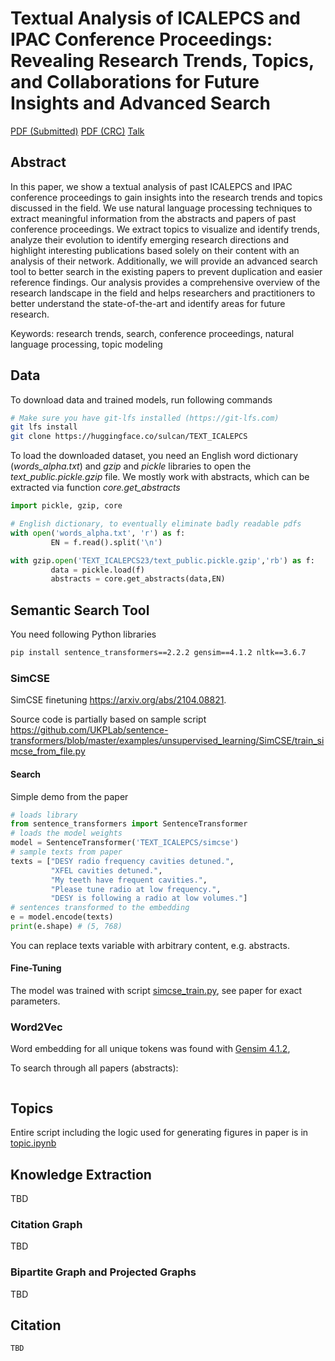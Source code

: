 # Textual Analysis of ICALEPCS and IPAC Conference Proceedings: Revealing Research Trends, Topics, and Collaborations for Future Insights and Advanced Search

[PDF (Submitted)](TU2AO02.pdf) [PDF (CRC)](TU2AO02_CRC.PDF) [Talk](TU2AO02_TALK.pdf) 

## Abstract
In this paper, we show a textual analysis of past ICALEPCS and IPAC conference proceedings to gain insights into the research trends and topics discussed in the field. We use natural language processing techniques to extract meaningful information from the abstracts and papers of past conference proceedings. We extract topics to visualize and identify trends, analyze their evolution to identify emerging research directions and highlight interesting publications based solely on their content with an analysis of their network. Additionally, we will provide an advanced search tool to better search in the existing papers to prevent duplication and easier reference findings. Our analysis provides a comprehensive overview of the research landscape in the field and helps researchers and practitioners to better understand the state-of-the-art and identify areas for future research. 

Keywords: research trends, search, conference proceedings, natural language processing, topic modeling

## Data

To download data and trained models, run following commands
```bash
# Make sure you have git-lfs installed (https://git-lfs.com)
git lfs install
git clone https://huggingface.co/sulcan/TEXT_ICALEPCS
```

To load the downloaded dataset, you need an English word dictionary (*words_alpha.txt*) and *gzip* and *pickle* libraries to open the *text_public.pickle.gzip* file. We mostly work with abstracts, which can be extracted via function *core.get_abstracts*

```python
import pickle, gzip, core

# English dictionary, to eventually eliminate badly readable pdfs
with open('words_alpha.txt', 'r') as f:
         EN = f.read().split('\n')

with gzip.open('TEXT_ICALEPCS23/text_public.pickle.gzip','rb') as f:
         data = pickle.load(f)
         abstracts = core.get_abstracts(data,EN)
```

## Semantic Search Tool

You need following Python libraries 
```bash
pip install sentence_transformers==2.2.2 gensim==4.1.2 nltk==3.6.7
```


### SimCSE
SimCSE finetuning https://arxiv.org/abs/2104.08821.

Source code is partially based on sample script https://github.com/UKPLab/sentence-transformers/blob/master/examples/unsupervised_learning/SimCSE/train_simcse_from_file.py

#### Search
Simple demo from the paper

```python
# loads library
from sentence_transformers import SentenceTransformer
# loads the model weights
model = SentenceTransformer('TEXT_ICALEPCS/simcse')
# sample texts from paper
texts = ["DESY radio frequency cavities detuned.",
         "XFEL cavities detuned.",
         "My teeth have frequent cavities.",
         "Please tune radio at low frequency.",
         "DESY is following a radio at low volumes."]
# sentences transformed to the embedding
e = model.encode(texts)
print(e.shape) # (5, 768)
```
You can replace texts variable with arbitrary content, e.g. abstracts. 

#### Fine-Tuning
The model was trained with script [simcse_train.py](simcse_train.py), see paper for exact parameters. 

### Word2Vec
Word embedding for all unique tokens was found with [Gensim 4.1.2](https://github.com/RaRe-Technologies/gensim), 

To search through all papers (abstracts):
```python

```

## Topics
Entire script including the logic used for generating figures in paper is in [topic.ipynb](topic.ipynb)

## Knowledge Extraction
TBD
### Citation Graph
TBD
### Bipartite Graph and Projected Graphs
TBD

## Citation

```
TBD
```
